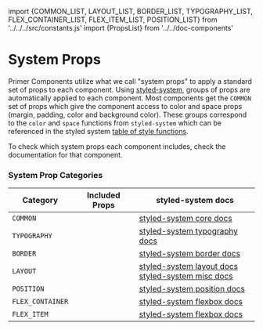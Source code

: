 import {COMMON_LIST, LAYOUT_LIST, BORDER_LIST, TYPOGRAPHY_LIST, FLEX_CONTAINER_LIST, FLEX_ITEM_LIST, POSITION_LIST} from '../../../src/constants.js'
import {PropsList} from '../../doc-components'

# System Props


Primer Components utilize what we call "system props" to apply a standard set of props to each component. Using [styled-system](https://github.com/jxnblk/styled-system), groups of props are automatically applied to each component. Most components get the `COMMON` set of props which give the component access to color and space props (margin, padding, color and background color). These groups correspond to the `color` and `space` functions from `styled-system` which can be referenced in the styled system [table of style functions](https://github.com/jxnblk/styled-system/blob/master/docs/table.md#core).

To check which system props each component includes, check the documentation for that component.



### System Prop Categories

| Category       | Included Props           | styled-system docs  |
|-----|--------|--------|
| `COMMON`| <PropsList systemProps={COMMON_LIST}/>| [styled-system core docs](https://github.com/jxnblk/styled-system/blob/master/docs/table.md#core) |
| `TYPOGRAPHY`| <PropsList systemProps={TYPOGRAPHY_LIST}/> | [styled-system typography docs](https://github.com/jxnblk/styled-system/blob/master/docs/table.md#typography) |
| `BORDER`| <PropsList systemProps={BORDER_LIST}/> | [styled-system border docs](https://github.com/jxnblk/styled-system/blob/master/docs/table.md#misc) |
| `LAYOUT` | <PropsList systemProps={LAYOUT_LIST}/>| [styled-system layout docs](https://github.com/jxnblk/styled-system/blob/master/docs/table.md#layout) <br/> [styled-system misc docs](https://github.com/jxnblk/styled-system/blob/master/docs/table.md#misc) |
| `POSITION` | <PropsList systemProps={POSITION_LIST}/>| [styled-system position docs](https://github.com/jxnblk/styled-system/blob/master/docs/table.md#position)
| `FLEX_CONTAINER` | <PropsList systemProps={FLEX_CONTAINER_LIST}/> | [styled-system flexbox docs](https://github.com/jxnblk/styled-system/blob/master/docs/table.md#flexbox) |
| `FLEX_ITEM` | <PropsList systemProps={FLEX_ITEM_LIST}/> | [styled-system flexbox docs](https://github.com/jxnblk/styled-system/blob/master/docs/table.md#flexbox) |
